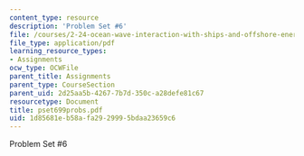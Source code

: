 ```yaml
---
content_type: resource
description: 'Problem Set #6'
file: /courses/2-24-ocean-wave-interaction-with-ships-and-offshore-energy-systems-13-022-spring-2002/1d85681eb58afa2929995bdaa23659c6_pset699probs.pdf
file_type: application/pdf
learning_resource_types:
- Assignments
ocw_type: OCWFile
parent_title: Assignments
parent_type: CourseSection
parent_uid: 2d25aa5b-4267-7b7d-350c-a28defe81c67
resourcetype: Document
title: pset699probs.pdf
uid: 1d85681e-b58a-fa29-2999-5bdaa23659c6
---
```

Problem Set #6

